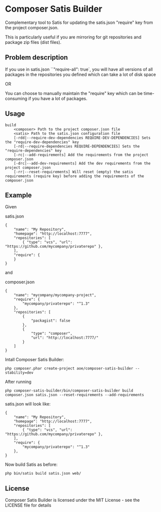 # Composer Satis Builder

Complementary tool to Satis for updating the satis.json "require" key from the project composer.json.

This is particularly useful if you are mirroring for git repositories and package zip files (dist files).

## Problem description

If you use in satis.json ``"require-all": true`, you will have all versions of all packages in the
repositories you defined which can take a lot of disk space

OR

You can choose to manually maintain the "require" key which can be time-consuming if you have a lot of packages.


## Usage

    build
        <composer> Path to the project composer.json file
        <satis> Path to the satis.json configuration file
        [-rdd|--require-dev-dependencies REQUIRE-DEV-DEPENDENCIES] Sets the "require-dev-dependencies" key
        [-rd|--require-dependencies REQUIRE-DEPENDENCIES] Sets the "require-dependencies" key
        [-rc|--add-requirements] Add the requirements from the project composer.json
        [-drc|--add-dev-requirements] Add the dev requirements from the project composer.json
        [-rr|--reset-requirements] Will reset (empty) the satis requirements (require key) before adding the requirements of the composer.json


## Example



Given

satis.json

    {
        "name": "My Repository",
        "homepage": "http://localhost:7777",
        "repositories": [
            { "type": "vcs", "url": "https://github.com/mycompany/privaterepo" },
        ],
        "require": {
        }
    }

and

composer.json

    {
        "name": "mycompany/mycompany-project",
        "require": {
            "mycompany/privaterepo": "^1.3"
        },
        "repositories": [
            {
                "packagist": false
            },
            {
                "type": "composer",
                "url": "http://localhost:7777/"
            }
        ]
    }

Intall Composer Satis Builder:

    php composer.phar create-project aoe/composer-satis-builder --stability=dev

After running

    php composer-satis-builder/bin/composer-satis-builder build composer.json satis.json --reset-requirements --add-requirements

satis.json will look like:

    {
        "name": "My Repository",
        "homepage": "http://localhost:7777",
        "repositories": [
            { "type": "vcs", "url": "https://github.com/mycompany/privaterepo" },
        ],
        "require": {
            "mycompany/privaterepo": "^1.3"
        },
    }

Now build Satis as before:

    php bin/satis build satis.json web/


## License

Composer Satis Builder is licensed under the MIT License - see the LICENSE file for details
